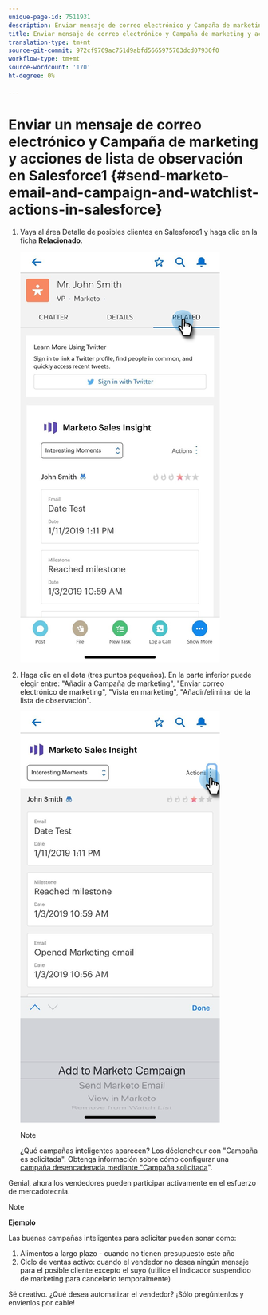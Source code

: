 ```yaml
---
unique-page-id: 7511931
description: Enviar mensaje de correo electrónico y Campaña de marketing y acciones de lista de observación en Salesforce1 - Documentos de marketing - Documentación del producto
title: Enviar mensaje de correo electrónico y Campaña de marketing y acciones de lista de observación en Salesforce1
translation-type: tm+mt
source-git-commit: 972cf9769ac751d9abfd5665975703dcd07930f0
workflow-type: tm+mt
source-wordcount: '170'
ht-degree: 0%

---
```



# Enviar un mensaje de correo electrónico y Campaña de marketing y acciones de lista de observación en Salesforce1 {#send-marketo-email-and-campaign-and-watchlist-actions-in-salesforce}

1. Vaya al área Detalle de posibles clientes en Salesforce1 y haga clic en la ficha **Relacionado**.

   ![](assets/one-1.png)

1. Haga clic en el dota (tres puntos pequeños). En la parte inferior puede elegir entre: &quot;Añadir a Campaña de marketing&quot;, &quot;Enviar correo electrónico de marketing&quot;, &quot;Vista en marketing&quot;, &quot;Añadir/eliminar de la lista de observación&quot;.

   ![](assets/two-1.png)

   >[!NOTE]
   >
   >¿Qué campañas inteligentes aparecen? Los déclencheur con &quot;Campaña es solicitada&quot;. Obtenga información sobre cómo configurar una [campaña desencadenada mediante &quot;Campaña solicitada](/help/marketo/product-docs/core-marketo-concepts/smart-campaigns/flow-actions/request-campaign.md)&quot;.

Genial, ahora los vendedores pueden participar activamente en el esfuerzo de mercadotecnia.

>[!NOTE]
>
>**Ejemplo**
>
>Las buenas campañas inteligentes para solicitar pueden sonar como:
>
>1. Alimentos a largo plazo - cuando no tienen presupuesto este año
>1. Ciclo de ventas activo: cuando el vendedor no desea ningún mensaje para el posible cliente excepto el suyo (utilice el indicador suspendido de marketing para cancelarlo temporalmente)

>
>
Sé creativo. ¿Qué desea automatizar el vendedor? ¡Sólo pregúntenlos y envíenlos por cable!
